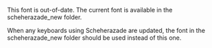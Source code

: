 This font is out-of-date. The current font is available in the scheherazade_new folder. 

When any keyboards using Scheherazade are updated, the font in the scheherazade_new folder should be used instead of this one.
